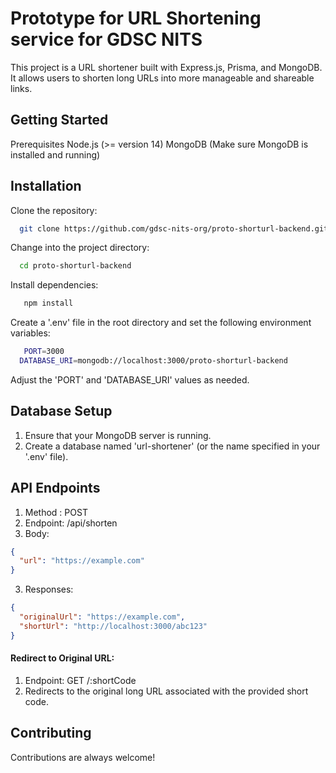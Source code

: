 #  Prototype for URL Shortening service for GDSC NITS

This project is a URL shortener built with Express.js, Prisma, and MongoDB. It allows users to shorten long URLs into more manageable and shareable links.

## Getting Started

Prerequisites
Node.js (>= version 14)
MongoDB (Make sure MongoDB is installed and running)
## Installation

Clone the repository:
```bash
  git clone https://github.com/gdsc-nits-org/proto-shorturl-backend.github
```
Change into the project directory:
```bash
  cd proto-shorturl-backend
```
Install dependencies:
```bash
   npm install
```
Create a '.env' file in the root directory and set the following environment variables:
```bash
   PORT=3000
  DATABASE_URI=mongodb://localhost:3000/proto-shorturl-backend
```
Adjust the 'PORT' and 'DATABASE_URI' values as needed.

##  Database Setup

1. Ensure that your MongoDB server is running.
2. Create a database named 'url-shortener' (or the name specified in your '.env' file).

## API Endpoints
1. Method : POST
2. Endpoint: /api/shorten
3. Body:
```json
{
  "url": "https://example.com"
}
```
3. Responses:
```json
{
  "originalUrl": "https://example.com",
  "shortUrl": "http://localhost:3000/abc123"
}
```
#### Redirect to Original URL:

1. Endpoint: GET /:shortCode
2. Redirects to the original long URL associated with the provided short code.

## Contributing

Contributions are always welcome!
